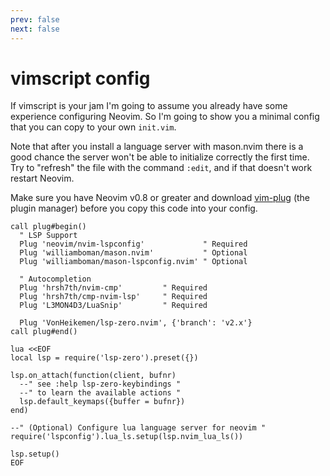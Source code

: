 ```yaml
---
prev: false
next: false
---
```


# vimscript config

If vimscript is your jam I'm going to assume you already have some experience configuring Neovim. So I'm going to show you a minimal config that you can copy to your own `init.vim`.

Note that after you install a language server with mason.nvim there is a good chance the server won't be able to initialize correctly the first time. Try to "refresh" the file with the command `:edit`, and if that doesn't work restart Neovim.

Make sure you have Neovim v0.8 or greater and download [vim-plug](https://github.com/junegunn/vim-plug) (the plugin manager) before you copy this code into your config.

```vim
call plug#begin()
  " LSP Support
  Plug 'neovim/nvim-lspconfig'             " Required
  Plug 'williamboman/mason.nvim'           " Optional
  Plug 'williamboman/mason-lspconfig.nvim' " Optional

  " Autocompletion
  Plug 'hrsh7th/nvim-cmp'         " Required
  Plug 'hrsh7th/cmp-nvim-lsp'     " Required
  Plug 'L3MON4D3/LuaSnip'         " Required

  Plug 'VonHeikemen/lsp-zero.nvim', {'branch': 'v2.x'}
call plug#end()

lua <<EOF
local lsp = require('lsp-zero').preset({})

lsp.on_attach(function(client, bufnr)
  --" see :help lsp-zero-keybindings "
  --" to learn the available actions "
  lsp.default_keymaps({buffer = bufnr})
end)

--" (Optional) Configure lua language server for neovim "
require('lspconfig').lua_ls.setup(lsp.nvim_lua_ls())

lsp.setup()
EOF
```

